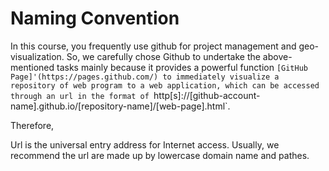 # Naming Convention

In this course, you frequently use github for project management and geo-visualization. So, we carefully chose Github to undertake the above-mentioned tasks mainly because it provides a powerful function `[GitHub Page]'(https://pages.github.com/) to immediately visualize a repository of web program to a web application, which can be accessed through an url in the format of `http[s]://[github-account-name].github.io/[repository-name]/[web-page].html`.

Therefore,

Url is the universal entry address for Internet access. Usually, we recommend the url are made up by lowercase domain name and pathes.
